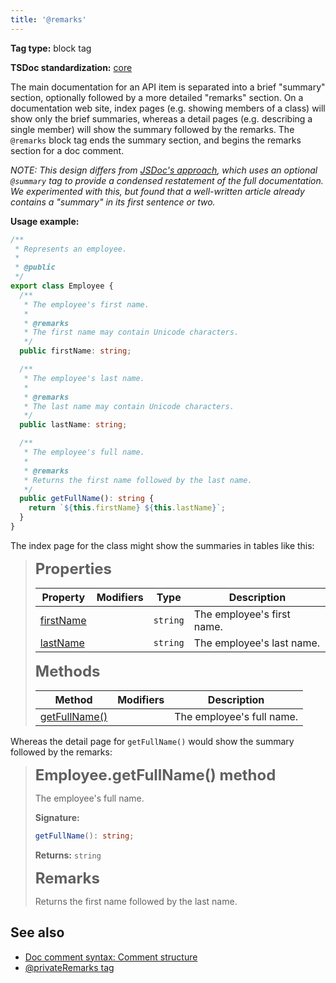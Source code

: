 ```yaml
---
title: '@remarks'
---
```


**Tag type:** block tag

**TSDoc standardization:** [core](https://github.com/microsoft/tsdoc/blob/master/tsdoc/src/details/Standardization.ts)

The main documentation for an API item is separated into a brief "summary" section, optionally followed by
a more detailed "remarks" section. On a documentation web site, index pages (e.g. showing members of a class)
will show only the brief summaries, whereas a detail pages (e.g. describing a single member) will show the summary
followed by the remarks. The `@remarks` block tag ends the summary section, and begins the remarks section for
a doc comment.

_NOTE: This design differs from [JSDoc's approach](http://usejsdoc.org/tags-summary.html), which uses
an optional `@summary` tag to provide a condensed restatement of the full documentation. We experimented with
this, but found that a well-written article already contains a "summary" in its first sentence or two._

**Usage example:**

```ts
/**
 * Represents an employee.
 *
 * @public
 */
export class Employee {
  /**
   * The employee's first name.
   *
   * @remarks
   * The first name may contain Unicode characters.
   */
  public firstName: string;

  /**
   * The employee's last name.
   *
   * @remarks
   * The last name may contain Unicode characters.
   */
  public lastName: string;

  /**
   * The employee's full name.
   *
   * @remarks
   * Returns the first name followed by the last name.
   */
  public getFullName(): string {
    return `${this.firstName} ${this.lastName}`;
  }
}
```

The index page for the class might show the summaries in tables like this:

> <span style="font-weight: 700; font-size: 24px;">Properties</span>
>
> | Property       | Modifiers | Type                | Description                |
> | -------------- | --------- | ------------------- | -------------------------- |
> | [firstName](#) |           | <code>string</code> | The employee's first name. |
> | [lastName](#)  |           | <code>string</code> | The employee's last name.  |
>
> <span style="font-weight: 700; font-size: 24px;">Methods</span>
>
> | Method             | Modifiers | Description               |
> | ------------------ | --------- | ------------------------- |
> | [getFullName()](#) |           | The employee's full name. |

Whereas the detail page for `getFullName()` would show the summary followed by the remarks:

> <span style="font-weight: 700; font-size: 24px;">Employee.getFullName() method</span>
>
> The employee's full name.
>
> <b>Signature:</b>
>
> ```typescript
> getFullName(): string;
> ```
>
> <b>Returns:</b> `string`
>
> <span style="font-weight: 700; font-size: 24px;">Remarks</span>
>
> Returns the first name followed by the last name.

## See also

- [Doc comment syntax: Comment structure](../tsdoc/doc_comment_syntax.md#comment-structure)
- [@privateRemarks tag](../tsdoc/tag_privateremarks.md)
